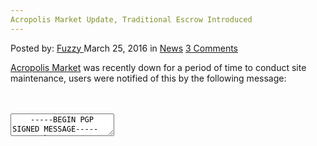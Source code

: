 ```yaml
---
Acropolis Market Update, Traditional Escrow Introduced
---
```

<article class="post-listing post-13570 post type-post status-publish format-standard hentry category-news tag-acropolis tag-escrow tag-introduced tag-market tag-traditional tag-update">
    <div class="post-inner">
    <p class="post-meta">
    <span>Posted by: <a href="https://www.deepdotweb.com/author/fuzzy/" title="">Fuzzy </a></span>
    <span>March 25, 2016</span>
    <span>in <a href="https://www.deepdotweb.com/category/news/" rel="category tag">News</a></span>
    <span><a href="https://www.deepdotweb.com/2016/03/25/acropolis-market-update-traditional-escrow-introduced/#comments">3 Comments</a></span>
    </p>
    <div class="clear"></div>
    <div class="entry">
    <p><a href="https://www.deepdotweb.com/marketplace-directory/listing/acropolis-market/">Acropolis Market</a> was recently down for a period of time to conduct site maintenance, users were notified of this by the following message:</p>
    <div id="crayon-584285bdd275f467053575" class="crayon-syntax crayon-theme-classic crayon-font-monaco crayon-os-pc print-yes notranslate" data-settings=" minimize scroll-mouseover" style=" margin-top: 12px; margin-bottom: 12px; font-size: 12px !important; line-height: 15px !important;">
    <div class="crayon-toolbar" data-settings=" mouseover overlay hide delay" style="font-size: 12px !important;height: 18px !important; line-height: 18px !important;"><span class="crayon-title"></span>
    <div class="crayon-tools" style="font-size: 12px !important;height: 18px !important; line-height: 18px !important;"><div class="crayon-button crayon-nums-button" title="Toggle Line Numbers"><div class="crayon-button-icon"></div></div><div class="crayon-button crayon-plain-button" title="Toggle Plain Code"><div class="crayon-button-icon"></div></div><div class="crayon-button crayon-wrap-button" title="Toggle Line Wrap"><div class="crayon-button-icon"></div></div><div class="crayon-button crayon-expand-button" title="Expand Code"><div class="crayon-button-icon"></div></div><div class="crayon-button crayon-copy-button" title="Copy"><div class="crayon-button-icon"></div></div><div class="crayon-button crayon-popup-button" title="Open Code In New Window"><div class="crayon-button-icon"></div></div></div></div>
    <div class="crayon-info" style="min-height: 16.8px !important; line-height: 16.8px !important;"></div>
    <div class="crayon-plain-wrap"><textarea wrap="soft" class="crayon-plain print-no" data-settings="dblclick" readonly style="-moz-tab-size:4; -o-tab-size:4; -webkit-tab-size:4; tab-size:4; font-size: 12px !important; line-height: 15px !important;">
    -----BEGIN PGP SIGNED MESSAGE-----
    Hash: SHA512
    
    Acropolis Market staff wish to announce that scheduled down time to conduct site maintenance and upgrading is imminent .
    One of the more important inclusions that you will notice upon our return will be the introduction of a traditional escrow system.
    Approved vendors will  have to ability to fe.
    I am currently compiling a list of approved vendors, if you are a vendor with 20+ feedback and you would like to offer fe please message market Administration with your application for their consideration.
    We have an automated vacation notification system for vendors who do not log in for 48 hours or longer.
    All support messages and inner site communications will now have enforced encryption to further protect our users data.
    These are among many of the new features that we will be including in our upgrade.
    I will be available to answer any questions you may have about these features or any other that you have queries about.
    
    Thank You
    Acropolis market Admin.
    
    -----BEGIN PGP SIGNATURE-----
    
    iQIcBAEBCgAGBQJW8I6+AAoJEJpZUkeXRmCCydsP+gKXsyZUyt2ZY34TMD7iluRG
    qQSDxgODJR4giFNrmZybrHEdl2uMIFvaOO9WuPwAaBPRewDFOn0jHEANkyjeWoSg
    wltwOuVqeEvHJvPdDcopckytn1EUOhYzvW4b68R4RSVvfxC0sbGj66g2r6k+SrbJ
    dlYZDZf25iEQKAJcjc6QiXaegN6e7CtwW2aPG0ER7tIYHQLyhoUhcoQfVGHvn7iJ
    hPuLXDUihynEjoYDMcsPJHaV3lneJQ054ewXpnXLF+CLvyFT6R3osScjICa3v6yO
    a9OwFT+uly/Y0tLjBPfPh2D0kF6C9DK/LFQHkHmELKgH/DRFr9LmCb8AO6b9smaI
    /pmqxF8Nz9jPVoRcf5tIIslOaZa4yVY3JJpHE9P4z+xZwW4jpyHZ58m1U8BV0P6L
    0CiNqPoxmcPfVZKAIDqUDB5OqCDdXB1KazOjdkEWTrTbXXFf96jqhsIq5F9CSeU9
    RClSe4Ai4Ue+wobqe5MyEEFW41a+4GtbTbEHLb8AXv+VX58/UGCR63VCYkc9wvyS
    DQe7jQfBmNK8RxR+OZWc9TapbkR2zqHOu8R/dQK/phpprFCWQJroeEmb1CL+SsvT
    1eRNXh/DrXf3/4tw6MHCe5rBjSGEuQarRaGSADXmPGLQlTgs3SWPSRWdeJCSw2P4
    PI0jvDbg6GzeCZw+EiqD
    =3eSI
    -----END PGP SIGNATURE-----</textarea></div>
    <div class="crayon-main" style="">
    <table class="crayon-table">
    <tr class="crayon-row">
    <td class="crayon-nums " data-settings="show">
    <div class="crayon-nums-content" style="font-size: 12px !important; line-height: 15px !important;"><div class="crayon-num" data-line="crayon-584285bdd275f467053575-1">1</div><div class="crayon-num crayon-striped-num" data-line="crayon-584285bdd275f467053575-2">2</div><div class="crayon-num" data-line="crayon-584285bdd275f467053575-3">3</div><div class="crayon-num crayon-striped-num" data-line="crayon-584285bdd275f467053575-4">4</div><div class="crayon-num" data-line="crayon-584285bdd275f467053575-5">5</div><div class="crayon-num crayon-striped-num" data-line="crayon-584285bdd275f467053575-6">6</div><div class="crayon-num" data-line="crayon-584285bdd275f467053575-7">7</div><div class="crayon-num crayon-striped-num" data-line="crayon-584285bdd275f467053575-8">8</div><div class="crayon-num" data-line="crayon-584285bdd275f467053575-9">9</div><div class="crayon-num crayon-striped-num" data-line="crayon-584285bdd275f467053575-10">10</div><div class="crayon-num" data-line="crayon-584285bdd275f467053575-11">11</div><div class="crayon-num crayon-striped-num" data-line="crayon-584285bdd275f467053575-12">12</div><div class="crayon-num" data-line="crayon-584285bdd275f467053575-13">13</div><div class="crayon-num crayon-striped-num" data-line="crayon-584285bdd275f467053575-14">14</div><div class="crayon-num" data-line="crayon-584285bdd275f467053575-15">15</div><div class="crayon-num crayon-striped-num" data-line="crayon-584285bdd275f467053575-16">16</div><div class="crayon-num" data-line="crayon-584285bdd275f467053575-17">17</div><div class="crayon-num crayon-striped-num" data-line="crayon-584285bdd275f467053575-18">18</div><div class="crayon-num" data-line="crayon-584285bdd275f467053575-19">19</div><div class="crayon-num crayon-striped-num" data-line="crayon-584285bdd275f467053575-20">20</div><div class="crayon-num" data-line="crayon-584285bdd275f467053575-21">21</div><div class="crayon-num crayon-striped-num" data-line="crayon-584285bdd275f467053575-22">22</div><div class="crayon-num" data-line="crayon-584285bdd275f467053575-23">23</div><div class="crayon-num crayon-striped-num" data-line="crayon-584285bdd275f467053575-24">24</div><div class="crayon-num" data-line="crayon-584285bdd275f467053575-25">25</div><div class="crayon-num crayon-striped-num" data-line="crayon-584285bdd275f467053575-26">26</div><div class="crayon-num" data-line="crayon-584285bdd275f467053575-27">27</div><div class="crayon-num crayon-striped-num" data-line="crayon-584285bdd275f467053575-28">28</div><div class="crayon-num" data-line="crayon-584285bdd275f467053575-29">29</div><div class="crayon-num crayon-striped-num" data-line="crayon-584285bdd275f467053575-30">30</div><div class="crayon-num" data-line="crayon-584285bdd275f467053575-31">31</div></div>
    </td>
    <td class="crayon-code"><div class="crayon-pre" style="font-size: 12px !important; line-height: 15px !important; -moz-tab-size:4; -o-tab-size:4; -webkit-tab-size:4; tab-size:4;"><div class="crayon-line" id="crayon-584285bdd275f467053575-1"><span class="crayon-o">--</span><span class="crayon-o">--</span><span class="crayon-o">-</span><span class="crayon-e">BEGIN </span><span class="crayon-e">PGP </span><span class="crayon-t">SIGNED</span><span class="crayon-h"> </span><span class="crayon-v">MESSAGE</span><span class="crayon-o">--</span><span class="crayon-o">--</span><span class="crayon-o">-</span></div><div class="crayon-line crayon-striped-line" id="crayon-584285bdd275f467053575-2"><span class="crayon-v">Hash</span><span class="crayon-o">:</span><span class="crayon-h"> </span><span class="crayon-e">SHA512</span></div><div class="crayon-line" id="crayon-584285bdd275f467053575-3">&nbsp;</div><div class="crayon-line crayon-striped-line" id="crayon-584285bdd275f467053575-4"><span class="crayon-e">Acropolis </span><span class="crayon-e">Market </span><span class="crayon-e">staff </span><span class="crayon-e">wish </span><span class="crayon-st">to</span><span class="crayon-h"> </span><span class="crayon-e">announce </span><span class="crayon-e">that </span><span class="crayon-e">scheduled </span><span class="crayon-e">down </span><span class="crayon-e">time </span><span class="crayon-st">to</span><span class="crayon-h"> </span><span class="crayon-e">conduct </span><span class="crayon-e">site </span><span class="crayon-e">maintenance </span><span class="crayon-st">and</span><span class="crayon-h"> </span><span class="crayon-e">upgrading </span><span class="crayon-st">is</span><span class="crayon-h"> </span><span class="crayon-i">imminent</span><span class="crayon-h"> </span><span class="crayon-sy">.</span></div><div class="crayon-line" id="crayon-584285bdd275f467053575-5"><span class="crayon-e">One </span><span class="crayon-e">of </span><span class="crayon-e">the </span><span class="crayon-e">more </span><span class="crayon-e">important </span><span class="crayon-e">inclusions </span><span class="crayon-e">that </span><span class="crayon-e">you </span><span class="crayon-e">will </span><span class="crayon-e">notice </span><span class="crayon-e">upon </span><span class="crayon-e">our </span><span class="crayon-st">return</span><span class="crayon-h"> </span><span class="crayon-e">will </span><span class="crayon-e">be </span><span class="crayon-e">the </span><span class="crayon-e">introduction </span><span class="crayon-i">of</span><span class="crayon-h"> </span><span class="crayon-i">a</span><span class="crayon-h"> </span><span class="crayon-e">traditional </span><span class="crayon-e">escrow </span><span class="crayon-v">system</span><span class="crayon-sy">.</span></div><div class="crayon-line crayon-striped-line" id="crayon-584285bdd275f467053575-6"><span class="crayon-e">Approved </span><span class="crayon-e">vendors </span><span class="crayon-e">will&nbsp;&nbsp;</span><span class="crayon-e">have </span><span class="crayon-st">to</span><span class="crayon-h"> </span><span class="crayon-e">ability </span><span class="crayon-st">to</span><span class="crayon-h"> </span><span class="crayon-v">fe</span><span class="crayon-sy">.</span></div><div class="crayon-line" id="crayon-584285bdd275f467053575-7"><span class="crayon-i">I</span><span class="crayon-h"> </span><span class="crayon-e">am </span><span class="crayon-e">currently </span><span class="crayon-i">compiling</span><span class="crayon-h"> </span><span class="crayon-i">a</span><span class="crayon-h"> </span><span class="crayon-e">list </span><span class="crayon-e">of </span><span class="crayon-e">approved </span><span class="crayon-v">vendors</span><span class="crayon-sy">,</span><span class="crayon-h"> </span><span class="crayon-st">if</span><span class="crayon-h"> </span><span class="crayon-e">you </span><span class="crayon-i">are</span><span class="crayon-h"> </span><span class="crayon-i">a</span><span class="crayon-h"> </span><span class="crayon-e">vendor </span><span class="crayon-i">with</span><span class="crayon-h"> </span><span class="crayon-cn">20</span><span class="crayon-o">+</span><span class="crayon-h"> </span><span class="crayon-e">feedback </span><span class="crayon-st">and</span><span class="crayon-h"> </span><span class="crayon-e">you </span><span class="crayon-e">would </span><span class="crayon-e">like </span><span class="crayon-st">to</span><span class="crayon-h"> </span><span class="crayon-e">offer </span><span class="crayon-e">fe </span><span class="crayon-e">please </span><span class="crayon-e">message </span><span class="crayon-e">market </span><span class="crayon-e">Administration </span><span class="crayon-e">with </span><span class="crayon-e">your </span><span class="crayon-e">application </span><span class="crayon-st">for</span><span class="crayon-h"> </span><span class="crayon-e">their </span><span class="crayon-v">consideration</span><span class="crayon-sy">.</span></div><div class="crayon-line crayon-striped-line" id="crayon-584285bdd275f467053575-8"><span class="crayon-e">We </span><span class="crayon-e">have </span><span class="crayon-e">an </span><span class="crayon-e">automated </span><span class="crayon-e">vacation </span><span class="crayon-e">notification </span><span class="crayon-e">system </span><span class="crayon-st">for</span><span class="crayon-h"> </span><span class="crayon-e">vendors </span><span class="crayon-e">who </span><span class="crayon-st">do</span><span class="crayon-h"> </span><span class="crayon-st">not</span><span class="crayon-h"> </span><span class="crayon-e">log </span><span class="crayon-st">in</span><span class="crayon-h"> </span><span class="crayon-st">for</span><span class="crayon-h"> </span><span class="crayon-cn">48</span><span class="crayon-h"> </span><span class="crayon-e">hours </span><span class="crayon-st">or</span><span class="crayon-h"> </span><span class="crayon-v">longer</span><span class="crayon-sy">.</span></div><div class="crayon-line" id="crayon-584285bdd275f467053575-9"><span class="crayon-e">All </span><span class="crayon-e">support </span><span class="crayon-e">messages </span><span class="crayon-st">and</span><span class="crayon-h"> </span><span class="crayon-e">inner </span><span class="crayon-e">site </span><span class="crayon-e">communications </span><span class="crayon-e">will </span><span class="crayon-e">now </span><span class="crayon-e">have </span><span class="crayon-e">enforced </span><span class="crayon-e">encryption </span><span class="crayon-st">to</span><span class="crayon-h"> </span><span class="crayon-e">further </span><span class="crayon-e">protect </span><span class="crayon-e">our </span><span class="crayon-e">users </span><span class="crayon-v">data</span><span class="crayon-sy">.</span></div><div class="crayon-line crayon-striped-line" id="crayon-584285bdd275f467053575-10"><span class="crayon-e">These </span><span class="crayon-e">are </span><span class="crayon-e">among </span><span class="crayon-e">many </span><span class="crayon-e">of </span><span class="crayon-e">the </span><span class="crayon-r">new</span><span class="crayon-h"> </span><span class="crayon-e">features </span><span class="crayon-e">that </span><span class="crayon-e">we </span><span class="crayon-e">will </span><span class="crayon-e">be </span><span class="crayon-e">including </span><span class="crayon-st">in</span><span class="crayon-h"> </span><span class="crayon-e">our </span><span class="crayon-v">upgrade</span><span class="crayon-sy">.</span></div><div class="crayon-line" id="crayon-584285bdd275f467053575-11"><span class="crayon-i">I</span><span class="crayon-h"> </span><span class="crayon-e">will </span><span class="crayon-e">be </span><span class="crayon-e">available </span><span class="crayon-st">to</span><span class="crayon-h"> </span><span class="crayon-e">answer </span><span class="crayon-e">any </span><span class="crayon-e">questions </span><span class="crayon-e">you </span><span class="crayon-e">may </span><span class="crayon-e">have </span><span class="crayon-e">about </span><span class="crayon-e">these </span><span class="crayon-e">features </span><span class="crayon-st">or</span><span class="crayon-h"> </span><span class="crayon-e">any </span><span class="crayon-e">other </span><span class="crayon-e">that </span><span class="crayon-e">you </span><span class="crayon-e">have </span><span class="crayon-e">queries </span><span class="crayon-v">about</span><span class="crayon-sy">.</span></div><div class="crayon-line crayon-striped-line" id="crayon-584285bdd275f467053575-12">&nbsp;</div><div class="crayon-line" id="crayon-584285bdd275f467053575-13"><span class="crayon-e">Thank </span><span class="crayon-e">You</span></div><div class="crayon-line crayon-striped-line" id="crayon-584285bdd275f467053575-14"><span class="crayon-e">Acropolis </span><span class="crayon-e">market </span><span class="crayon-v">Admin</span><span class="crayon-sy">.</span></div><div class="crayon-line" id="crayon-584285bdd275f467053575-15">&nbsp;</div><div class="crayon-line crayon-striped-line" id="crayon-584285bdd275f467053575-16"><span class="crayon-o">--</span><span class="crayon-o">--</span><span class="crayon-o">-</span><span class="crayon-e">BEGIN </span><span class="crayon-e">PGP </span><span class="crayon-v">SIGNATURE</span><span class="crayon-o">--</span><span class="crayon-o">--</span><span class="crayon-o">-</span></div><div class="crayon-line" id="crayon-584285bdd275f467053575-17">&nbsp;</div><div class="crayon-line crayon-striped-line" id="crayon-584285bdd275f467053575-18"><span class="crayon-v">iQIcBAEBCgAGBQJW8I6</span><span class="crayon-o">+</span><span class="crayon-v">AAoJEJpZUkeXRmCCydsP</span><span class="crayon-o">+</span><span class="crayon-e">gKXsyZUyt2ZY34TMD7iluRG</span></div><div class="crayon-line" id="crayon-584285bdd275f467053575-19"><span class="crayon-e">qQSDxgODJR4giFNrmZybrHEdl2uMIFvaOO9WuPwAaBPRewDFOn0jHEANkyjeWoSg</span></div><div class="crayon-line crayon-striped-line" id="crayon-584285bdd275f467053575-20"><span class="crayon-v">wltwOuVqeEvHJvPdDcopckytn1EUOhYzvW4b68R4RSVvfxC0sbGj66g2r6k</span><span class="crayon-o">+</span><span class="crayon-e">SrbJ</span></div><div class="crayon-line" id="crayon-584285bdd275f467053575-21"><span class="crayon-e">dlYZDZf25iEQKAJcjc6QiXaegN6e7CtwW2aPG0ER7tIYHQLyhoUhcoQfVGHvn7iJ</span></div><div class="crayon-line crayon-striped-line" id="crayon-584285bdd275f467053575-22"><span class="crayon-v">hPuLXDUihynEjoYDMcsPJHaV3lneJQ054ewXpnXLF</span><span class="crayon-o">+</span><span class="crayon-e">CLvyFT6R3osScjICa3v6yO</span></div><div class="crayon-line" id="crayon-584285bdd275f467053575-23"><span class="crayon-v">a9OwFT</span><span class="crayon-o">+</span><span class="crayon-v">uly</span><span class="crayon-o">/</span><span class="crayon-v">Y0tLjBPfPh2D0kF6C9DK</span><span class="crayon-o">/</span><span class="crayon-v">LFQHkHmELKgH</span><span class="crayon-o">/</span><span class="crayon-v">DRFr9LmCb8AO6b9smaI</span></div><div class="crayon-line crayon-striped-line" id="crayon-584285bdd275f467053575-24"><span class="crayon-o">/</span><span class="crayon-v">pmqxF8Nz9jPVoRcf5tIIslOaZa4yVY3JJpHE9P4z</span><span class="crayon-o">+</span><span class="crayon-i">xZwW4jpyHZ58m1U8BV0P6L</span></div><div class="crayon-line" id="crayon-584285bdd275f467053575-25"><span class="crayon-cn">0CiNqPoxmcPfVZKAIDqUDB5OqCDdXB1KazOjdkEWTrTbXXFf96jqhsIq5F9CSeU9</span></div><div class="crayon-line crayon-striped-line" id="crayon-584285bdd275f467053575-26"><span class="crayon-v">RClSe4Ai4Ue</span><span class="crayon-o">+</span><span class="crayon-v">wobqe5MyEEFW41a</span><span class="crayon-o">+</span><span class="crayon-cn">4GtbTbEHLb8AXv</span><span class="crayon-o">+</span><span class="crayon-v">VX58</span><span class="crayon-o">/</span><span class="crayon-e">UGCR63VCYkc9wvyS</span></div><div class="crayon-line" id="crayon-584285bdd275f467053575-27"><span class="crayon-v">DQe7jQfBmNK8RxR</span><span class="crayon-o">+</span><span class="crayon-v">OZWc9TapbkR2zqHOu8R</span><span class="crayon-o">/</span><span class="crayon-v">dQK</span><span class="crayon-o">/</span><span class="crayon-v">phpprFCWQJroeEmb1CL</span><span class="crayon-o">+</span><span class="crayon-i">SsvT</span></div><div class="crayon-line crayon-striped-line" id="crayon-584285bdd275f467053575-28"><span class="crayon-cn">1eRNXh</span><span class="crayon-o">/</span><span class="crayon-v">DrXf3</span><span class="crayon-o">/</span><span class="crayon-cn">4tw6MHCe5rBjSGEuQarRaGSADXmPGLQlTgs3SWPSRWdeJCSw2P4</span></div><div class="crayon-line" id="crayon-584285bdd275f467053575-29"><span class="crayon-v">PI0jvDbg6GzeCZw</span><span class="crayon-o">+</span><span class="crayon-v">EiqD</span></div><div class="crayon-line crayon-striped-line" id="crayon-584285bdd275f467053575-30"><span class="crayon-o">=</span><span class="crayon-cn">3eSI</span></div><div class="crayon-line" id="crayon-584285bdd275f467053575-31"><span class="crayon-o">--</span><span class="crayon-o">--</span><span class="crayon-o">-</span><span class="crayon-st">END</span><span class="crayon-h"> </span><span class="crayon-e">PGP </span><span class="crayon-v">SIGNATURE</span><span class="crayon-o">--</span><span class="crayon-o">--</span><span class="crayon-o">-</span></div></div></td>
    </tr>
    </table>
    </div>
    </div>
    
    <p>
    It soon came back up and the Acropolis Market administration left users a message notifying them of the changes made.</p>
    <div id="crayon-584285bdd2776573083702" class="crayon-syntax crayon-theme-classic crayon-font-monaco crayon-os-pc print-yes notranslate" data-settings=" minimize scroll-mouseover" style=" margin-top: 12px; margin-bottom: 12px; font-size: 12px !important; line-height: 15px !important;">
    <div class="crayon-toolbar" data-settings=" mouseover overlay hide delay" style="font-size: 12px !important;height: 18px !important; line-height: 18px !important;"><span class="crayon-title"></span>
    <div class="crayon-tools" style="font-size: 12px !important;height: 18px !important; line-height: 18px !important;"><div class="crayon-button crayon-nums-button" title="Toggle Line Numbers"><div class="crayon-button-icon"></div></div><div class="crayon-button crayon-plain-button" title="Toggle Plain Code"><div class="crayon-button-icon"></div></div><div class="crayon-button crayon-wrap-button" title="Toggle Line Wrap"><div class="crayon-button-icon"></div></div><div class="crayon-button crayon-expand-button" title="Expand Code"><div class="crayon-button-icon"></div></div><div class="crayon-button crayon-copy-button" title="Copy"><div class="crayon-button-icon"></div></div><div class="crayon-button crayon-popup-button" title="Open Code In New Window"><div class="crayon-button-icon"></div></div></div></div>
    <div class="crayon-info" style="min-height: 16.8px !important; line-height: 16.8px !important;"></div>
    <div class="crayon-plain-wrap"><textarea wrap="soft" class="crayon-plain print-no" data-settings="dblclick" readonly style="-moz-tab-size:4; -o-tab-size:4; -webkit-tab-size:4; tab-size:4; font-size: 12px !important; line-height: 15px !important;">
    -----BEGIN PGP SIGNED MESSAGE-----
    Hash: SHA512
    
    Greetings Everyone!
    
    Acropolis Market has just been updated and has introduced a traditional escrow system. The site has had a tune up and is now more streamline than previous. The escrow system was built for the convenience of our users. however we would like to emphasize that we support the multi-sig escrow over traditional escrow and for this reason we will be charging a premium fee for it's use, currently set @ 2% higher than multi-sig.
    Vendors!
    We have implemented vacation mode for vendors who are inactive for 48 hours or longer.
    You must manually disable this from your profile if you have been away for more than 48 hours. As well as manually enable it when the need arises.
    Please apply to administration for authority to ask for Fe which may be available to all listings. Unauthorized Fe's will not be tolerated.
    -----BEGIN PGP SIGNATURE-----
    
    iQIcBAEBCgAGBQJW8dbQAAoJEJpZUkeXRmCCdaAP/0cOQ1ws+suIU7OurRKSvEwi
    uD2vvjytQcD57sWQG+BRrzDHwepbIUVS4LYpZbeDlYPGRTJJJvlV2QUxUb4du4IN
    nxayaZDm/6SqfeeWOYqqkXG2IgJ5fJWf128HrtLkZiL9tlmuNcRFl3BPTuiR6zvG
    RK3sr7CtCEUrTIsW8O1fj8BF0JAhE8GxN4Aa6PTCOJQqArxCEpI4W0n+/JfjdM9b
    NgT1ZgAj3YrE3N2vc8hwIyEwFO1/+SrELKISg2VhjUeUybJBNqIVBg4GwsA1FhAW
    QfN7QtIXI9oRuPRJkoczVnG33IRv+ulUzSta8SmpH3kyayfMXw07QnGWIJu9nLts
    EihvakBHTt4sTWlSdiic6NMmUjjbbXxn1j5Saw11YcwvTd9/OleflP5fkJj/74aH
    VOK/JE99hRc/LKuT8EMNLILCM/2J/ftBgOa5xAToQpkTu28M/HqtPUXvS3ng6oaq
    XgBD2o85hiKt3trIGgr3tuOCiRKByUx66wz1l9djvsKRT4PV3XTJWDO9pyMLQXJ3
    /AIbkirJyWUzDd/JBfKsp7PJLty0YWRH9lWKsLXl/7ZzYG39MtzjlVP4cVtKK4Vq
    l2dMCypJSWHDg0UfFaHoBTqfQkdAr1qG2lQDCzwV5VDdxwloMAwgpYgRfxfSUY32
    RNdiqO3fUzOmZRHpVoTe
    =ES+3
    -----END PGP SIGNATURE-----</textarea></div>
    <div class="crayon-main" style="">
    <table class="crayon-table">
    <tr class="crayon-row">
    <td class="crayon-nums " data-settings="show">
    <div class="crayon-nums-content" style="font-size: 12px !important; line-height: 15px !important;"><div class="crayon-num" data-line="crayon-584285bdd2776573083702-1">1</div><div class="crayon-num crayon-striped-num" data-line="crayon-584285bdd2776573083702-2">2</div><div class="crayon-num" data-line="crayon-584285bdd2776573083702-3">3</div><div class="crayon-num crayon-striped-num" data-line="crayon-584285bdd2776573083702-4">4</div><div class="crayon-num" data-line="crayon-584285bdd2776573083702-5">5</div><div class="crayon-num crayon-striped-num" data-line="crayon-584285bdd2776573083702-6">6</div><div class="crayon-num" data-line="crayon-584285bdd2776573083702-7">7</div><div class="crayon-num crayon-striped-num" data-line="crayon-584285bdd2776573083702-8">8</div><div class="crayon-num" data-line="crayon-584285bdd2776573083702-9">9</div><div class="crayon-num crayon-striped-num" data-line="crayon-584285bdd2776573083702-10">10</div><div class="crayon-num" data-line="crayon-584285bdd2776573083702-11">11</div><div class="crayon-num crayon-striped-num" data-line="crayon-584285bdd2776573083702-12">12</div><div class="crayon-num" data-line="crayon-584285bdd2776573083702-13">13</div><div class="crayon-num crayon-striped-num" data-line="crayon-584285bdd2776573083702-14">14</div><div class="crayon-num" data-line="crayon-584285bdd2776573083702-15">15</div><div class="crayon-num crayon-striped-num" data-line="crayon-584285bdd2776573083702-16">16</div><div class="crayon-num" data-line="crayon-584285bdd2776573083702-17">17</div><div class="crayon-num crayon-striped-num" data-line="crayon-584285bdd2776573083702-18">18</div><div class="crayon-num" data-line="crayon-584285bdd2776573083702-19">19</div><div class="crayon-num crayon-striped-num" data-line="crayon-584285bdd2776573083702-20">20</div><div class="crayon-num" data-line="crayon-584285bdd2776573083702-21">21</div><div class="crayon-num crayon-striped-num" data-line="crayon-584285bdd2776573083702-22">22</div><div class="crayon-num" data-line="crayon-584285bdd2776573083702-23">23</div><div class="crayon-num crayon-striped-num" data-line="crayon-584285bdd2776573083702-24">24</div><div class="crayon-num" data-line="crayon-584285bdd2776573083702-25">25</div><div class="crayon-num crayon-striped-num" data-line="crayon-584285bdd2776573083702-26">26</div></div>
    </td>
    <td class="crayon-code"><div class="crayon-pre" style="font-size: 12px !important; line-height: 15px !important; -moz-tab-size:4; -o-tab-size:4; -webkit-tab-size:4; tab-size:4;"><div class="crayon-line" id="crayon-584285bdd2776573083702-1"><span class="crayon-o">--</span><span class="crayon-o">--</span><span class="crayon-o">-</span><span class="crayon-e">BEGIN </span><span class="crayon-e">PGP </span><span class="crayon-t">SIGNED</span><span class="crayon-h"> </span><span class="crayon-v">MESSAGE</span><span class="crayon-o">--</span><span class="crayon-o">--</span><span class="crayon-o">-</span></div><div class="crayon-line crayon-striped-line" id="crayon-584285bdd2776573083702-2"><span class="crayon-v">Hash</span><span class="crayon-o">:</span><span class="crayon-h"> </span><span class="crayon-e">SHA512</span></div><div class="crayon-line" id="crayon-584285bdd2776573083702-3">&nbsp;</div><div class="crayon-line crayon-striped-line" id="crayon-584285bdd2776573083702-4"><span class="crayon-e">Greetings </span><span class="crayon-v">Everyone</span><span class="crayon-o">!</span></div><div class="crayon-line" id="crayon-584285bdd2776573083702-5">&nbsp;</div><div class="crayon-line crayon-striped-line" id="crayon-584285bdd2776573083702-6"><span class="crayon-e">Acropolis </span><span class="crayon-e">Market </span><span class="crayon-e">has </span><span class="crayon-e">just </span><span class="crayon-e">been </span><span class="crayon-e">updated </span><span class="crayon-st">and</span><span class="crayon-h"> </span><span class="crayon-e">has </span><span class="crayon-i">introduced</span><span class="crayon-h"> </span><span class="crayon-i">a</span><span class="crayon-h"> </span><span class="crayon-e">traditional </span><span class="crayon-e">escrow </span><span class="crayon-v">system</span><span class="crayon-sy">.</span><span class="crayon-h"> </span><span class="crayon-e">The </span><span class="crayon-e">site </span><span class="crayon-e">has </span><span class="crayon-i">had</span><span class="crayon-h"> </span><span class="crayon-i">a</span><span class="crayon-h"> </span><span class="crayon-e">tune </span><span class="crayon-e">up </span><span class="crayon-st">and</span><span class="crayon-h"> </span><span class="crayon-st">is</span><span class="crayon-h"> </span><span class="crayon-e">now </span><span class="crayon-e">more </span><span class="crayon-e">streamline </span><span class="crayon-e">than </span><span class="crayon-v">previous</span><span class="crayon-sy">.</span><span class="crayon-h"> </span><span class="crayon-e">The </span><span class="crayon-e">escrow </span><span class="crayon-e">system </span><span class="crayon-e">was </span><span class="crayon-e">built </span><span class="crayon-st">for</span><span class="crayon-h"> </span><span class="crayon-e">the </span><span class="crayon-e">convenience </span><span class="crayon-e">of </span><span class="crayon-e">our </span><span class="crayon-v">users</span><span class="crayon-sy">.</span><span class="crayon-h"> </span><span class="crayon-e">however </span><span class="crayon-e">we </span><span class="crayon-e">would </span><span class="crayon-e">like </span><span class="crayon-st">to</span><span class="crayon-h"> </span><span class="crayon-e">emphasize </span><span class="crayon-e">that </span><span class="crayon-e">we </span><span class="crayon-e">support </span><span class="crayon-e">the </span><span class="crayon-v">multi</span><span class="crayon-o">-</span><span class="crayon-e">sig </span><span class="crayon-e">escrow </span><span class="crayon-e">over </span><span class="crayon-e">traditional </span><span class="crayon-e">escrow </span><span class="crayon-st">and</span><span class="crayon-h"> </span><span class="crayon-st">for</span><span class="crayon-h"> </span><span class="crayon-r">this</span><span class="crayon-h"> </span><span class="crayon-e">reason </span><span class="crayon-e">we </span><span class="crayon-e">will </span><span class="crayon-e">be </span><span class="crayon-i">charging</span><span class="crayon-h"> </span><span class="crayon-i">a</span><span class="crayon-h"> </span><span class="crayon-e">premium </span><span class="crayon-e">fee </span><span class="crayon-st">for</span><span class="crayon-h"> </span><span class="crayon-i">it</span><span class="crayon-s">'s use, currently set @ 2% higher than multi-sig.</span></div><div class="crayon-line" id="crayon-584285bdd2776573083702-7"><span class="crayon-s">Vendors!</span></div><div class="crayon-line crayon-striped-line" id="crayon-584285bdd2776573083702-8"><span class="crayon-s">We have implemented vacation mode for vendors who are inactive for 48 hours or longer.</span></div><div class="crayon-line" id="crayon-584285bdd2776573083702-9"><span class="crayon-s">You must manually disable this from your profile if you have been away for more than 48 hours. As well as manually enable it when the need arises.</span></div><div class="crayon-line crayon-striped-line" id="crayon-584285bdd2776573083702-10"><span class="crayon-s">Please apply to administration for authority to ask for Fe which may be available to all listings. Unauthorized Fe'</span><span class="crayon-i">s</span><span class="crayon-h"> </span><span class="crayon-e">will </span><span class="crayon-st">not</span><span class="crayon-h"> </span><span class="crayon-e">be </span><span class="crayon-v">tolerated</span><span class="crayon-sy">.</span></div><div class="crayon-line" id="crayon-584285bdd2776573083702-11"><span class="crayon-o">--</span><span class="crayon-o">--</span><span class="crayon-o">-</span><span class="crayon-e">BEGIN </span><span class="crayon-e">PGP </span><span class="crayon-v">SIGNATURE</span><span class="crayon-o">--</span><span class="crayon-o">--</span><span class="crayon-o">-</span></div><div class="crayon-line crayon-striped-line" id="crayon-584285bdd2776573083702-12">&nbsp;</div><div class="crayon-line" id="crayon-584285bdd2776573083702-13"><span class="crayon-v">iQIcBAEBCgAGBQJW8dbQAAoJEJpZUkeXRmCCdaAP</span><span class="crayon-o">/</span><span class="crayon-cn">0cOQ1ws</span><span class="crayon-o">+</span><span class="crayon-e">suIU7OurRKSvEwi</span></div><div class="crayon-line crayon-striped-line" id="crayon-584285bdd2776573083702-14"><span class="crayon-v">uD2vvjytQcD57sWQG</span><span class="crayon-o">+</span><span class="crayon-e">BRrzDHwepbIUVS4LYpZbeDlYPGRTJJJvlV2QUxUb4du4IN</span></div><div class="crayon-line" id="crayon-584285bdd2776573083702-15"><span class="crayon-v">nxayaZDm</span><span class="crayon-o">/</span><span class="crayon-cn">6SqfeeWOYqqkXG2IgJ5fJWf128HrtLkZiL9tlmuNcRFl3BPTuiR6zvG</span></div><div class="crayon-line crayon-striped-line" id="crayon-584285bdd2776573083702-16"><span class="crayon-v">RK3sr7CtCEUrTIsW8O1fj8BF0JAhE8GxN4Aa6PTCOJQqArxCEpI4W0n</span><span class="crayon-o">+</span><span class="crayon-o">/</span><span class="crayon-e">JfjdM9b</span></div><div class="crayon-line" id="crayon-584285bdd2776573083702-17"><span class="crayon-v">NgT1ZgAj3YrE3N2vc8hwIyEwFO1</span><span class="crayon-o">/</span><span class="crayon-o">+</span><span class="crayon-e">SrELKISg2VhjUeUybJBNqIVBg4GwsA1FhAW</span></div><div class="crayon-line crayon-striped-line" id="crayon-584285bdd2776573083702-18"><span class="crayon-v">QfN7QtIXI9oRuPRJkoczVnG33IRv</span><span class="crayon-o">+</span><span class="crayon-e">ulUzSta8SmpH3kyayfMXw07QnGWIJu9nLts</span></div><div class="crayon-line" id="crayon-584285bdd2776573083702-19"><span class="crayon-v">EihvakBHTt4sTWlSdiic6NMmUjjbbXxn1j5Saw11YcwvTd9</span><span class="crayon-o">/</span><span class="crayon-v">OleflP5fkJj</span><span class="crayon-o">/</span><span class="crayon-cn">74aH</span></div><div class="crayon-line crayon-striped-line" id="crayon-584285bdd2776573083702-20"><span class="crayon-v">VOK</span><span class="crayon-o">/</span><span class="crayon-v">JE99hRc</span><span class="crayon-o">/</span><span class="crayon-v">LKuT8EMNLILCM</span><span class="crayon-o">/</span><span class="crayon-cn">2J</span><span class="crayon-o">/</span><span class="crayon-v">ftBgOa5xAToQpkTu28M</span><span class="crayon-o">/</span><span class="crayon-e">HqtPUXvS3ng6oaq</span></div><div class="crayon-line" id="crayon-584285bdd2776573083702-21"><span class="crayon-v">XgBD2o85hiKt3trIGgr3tuOCiRKByUx66wz1l9djvsKRT4PV3XTJWDO9pyMLQXJ3</span></div><div class="crayon-line crayon-striped-line" id="crayon-584285bdd2776573083702-22"><span class="crayon-o">/</span><span class="crayon-v">AIbkirJyWUzDd</span><span class="crayon-o">/</span><span class="crayon-v">JBfKsp7PJLty0YWRH9lWKsLXl</span><span class="crayon-o">/</span><span class="crayon-cn">7ZzYG39MtzjlVP4cVtKK4Vq</span></div><div class="crayon-line" id="crayon-584285bdd2776573083702-23"><span class="crayon-e">l2dMCypJSWHDg0UfFaHoBTqfQkdAr1qG2lQDCzwV5VDdxwloMAwgpYgRfxfSUY32</span></div><div class="crayon-line crayon-striped-line" id="crayon-584285bdd2776573083702-24"><span class="crayon-v">RNdiqO3fUzOmZRHpVoTe</span></div><div class="crayon-line" id="crayon-584285bdd2776573083702-25"><span class="crayon-o">=</span><span class="crayon-v">ES</span><span class="crayon-o">+</span><span class="crayon-cn">3</span></div><div class="crayon-line crayon-striped-line" id="crayon-584285bdd2776573083702-26"><span class="crayon-o">--</span><span class="crayon-o">--</span><span class="crayon-o">-</span><span class="crayon-st">END</span><span class="crayon-h"> </span><span class="crayon-e">PGP </span><span class="crayon-v">SIGNATURE</span><span class="crayon-o">--</span><span class="crayon-o">--</span><span class="crayon-o">-</span></div></div></td>
    </tr>
    </table>
    </div>
    </div>
    
    <p>
    The approved vendors list that the Acropolis Market administration references can be found below:</p>
    <div id="crayon-584285bdd277f906248391" class="crayon-syntax crayon-theme-classic crayon-font-monaco crayon-os-pc print-yes notranslate" data-settings=" minimize scroll-mouseover" style=" margin-top: 12px; margin-bottom: 12px; font-size: 12px !important; line-height: 15px !important;">
    <div class="crayon-toolbar" data-settings=" mouseover overlay hide delay" style="font-size: 12px !important;height: 18px !important; line-height: 18px !important;"><span class="crayon-title"></span>
    <div class="crayon-tools" style="font-size: 12px !important;height: 18px !important; line-height: 18px !important;"><div class="crayon-button crayon-nums-button" title="Toggle Line Numbers"><div class="crayon-button-icon"></div></div><div class="crayon-button crayon-plain-button" title="Toggle Plain Code"><div class="crayon-button-icon"></div></div><div class="crayon-button crayon-wrap-button" title="Toggle Line Wrap"><div class="crayon-button-icon"></div></div><div class="crayon-button crayon-expand-button" title="Expand Code"><div class="crayon-button-icon"></div></div><div class="crayon-button crayon-copy-button" title="Copy"><div class="crayon-button-icon"></div></div><div class="crayon-button crayon-popup-button" title="Open Code In New Window"><div class="crayon-button-icon"></div></div></div></div>
    <div class="crayon-info" style="min-height: 16.8px !important; line-height: 16.8px !important;"></div>
    <div class="crayon-plain-wrap"><textarea wrap="soft" class="crayon-plain print-no" data-settings="dblclick" readonly style="-moz-tab-size:4; -o-tab-size:4; -webkit-tab-size:4; tab-size:4; font-size: 12px !important; line-height: 15px !important;">
    -----BEGIN PGP SIGNED MESSAGE-----
    Hash: SHA512
    
    Vendors included on this list have the markets approval to ask for Fe. If you are on this list but FE approval function has not yet been activated please contact site administration.
    There are many vendors not included on this list, the main reason for this is no grams profile. If you are not on this list but believe that you should be able to offer Fe, please message site administration.
    
    
    TheSalton
    CannaMeds
    youngfamily
    XTC-Love
    whiteyford
    Venom/Venom_Drugs
    UKNextDay
    ThreeKings
    TheVault
    theanchor
    sky88
    sildenafil
    Shroomson
    shonajaan
    shades_on
    SeedofChaos
    safelygraze
    sacdirtycrew
    purpled
    ProveNW
    ProfessorDark
    Port-Royal
    OxyMonster
    OnePiece
    Omnix
    Noumena
    mydeals
    MrMaserati
    mrholland
    MonkeyMeds
    subs4days
    MissMolly
    mikehamer
    MexxymanME
    Meatball
    Matron
    magic-garden
    love2xlr8
    LandedGypsie
    Lasantamuerte
    l33ter
    KwalityGear
    Korova
    klosterbier
    Kingscan
    jetsetlife
    Houba
    HighQuality
    hcb965
    HappyEyes
    HangAbout
    GrandMasterFlux
    GoPills
    goombashop
    GoingPostal
    GiantGrill
    GermanOpioids
    George-Bush
    FliP
    emeraldgemini
    ElHerbolario
    EastCoastHippie
    DutchDeal
    DrugsFromGermany
    DrPlatypus
    DrBlackHat
    doctorH
    dmvnationsupply
    Discover
    DeepMeds
    deconnect
    daydreamer808
    CONvenience
    color
    chroncentrates
    christiania
    chosek
    aeirla
    alisdrugstore
    AgentMia
    b6v7ee
    BANK
    BaronJOY
    chosek
    cerberus
    cashtrade
    -----BEGIN PGP SIGNATURE-----
    
    iQIcBAEBCgAGBQJW8djAAAoJEJpZUkeXRmCC61gP/1NWFLcV5Nk1pBvQalhIjBfO
    RT8DUiy0Y1YGUzGvx88Y8yn+4IYaIzn1KxyNUioN0W9F9nYFf4DglKmNlewlW8Uv
    YNm5XFx7wrEncUHScnF3X3+o/oownVkgut9HXiFxXxnam4bty2MHMD1yU/jCVtaU
    WtjqSc2tYcNQRO9i1sVhIiKgu5jV9XCQKz2zAUQKXQ3hqvkruq2TbQR0+KvXHWEL
    OaqrxXuK3AdWrUYje/s9uDUbLQ8hEvEQe1fc82aZrgWJjIOF4mLB5dabzTooZ4zw
    0xzZLLXgO1KslCjXRKUci4THj7ZU8DL5mcmypYA9m7gHo4uox1CDmSGRNbBz4lWI
    p1p33rjhg7Uf87P/7Ne6BjKRJs35Dy6LgnWK4SMhsCYNQj4yRSpiCEat9xjMHXwH
    VsmRCWjKMvWX6o83zYDoECwCnd9sa/7bPz917aDCfYzlF7hj5PmXvD+h0eIntK8a
    pCyAcwXfw68hT1tFIYIihRZk0Y073U3F9o2sb5LRqXmOxZF80eci1aD5yDvMqaSl
    arfETaDG+ku62Q1J12bLCQ+HgbjaH1RGW1X/MtkhWrLOlAp5gygVO+sozVCCrvp4
    rjta8ieqWN2v1Mhm0F+h1Q8JeeUCQNpgiXPuvAcAUWtlHfX5uq7QpVd1W6asda59
    21a9/IIMF0wr+9WDhDjp
    =IIeP
    -----END PGP SIGNATURE-----</textarea></div>
    <div class="crayon-main" style="">
    <table class="crayon-table">
    <tr class="crayon-row">
    <td class="crayon-nums " data-settings="show">
    <div class="crayon-nums-content" style="font-size: 12px !important; line-height: 15px !important;"><div class="crayon-num" data-line="crayon-584285bdd277f906248391-1">1</div><div class="crayon-num crayon-striped-num" data-line="crayon-584285bdd277f906248391-2">2</div><div class="crayon-num" data-line="crayon-584285bdd277f906248391-3">3</div><div class="crayon-num crayon-striped-num" data-line="crayon-584285bdd277f906248391-4">4</div><div class="crayon-num" data-line="crayon-584285bdd277f906248391-5">5</div><div class="crayon-num crayon-striped-num" data-line="crayon-584285bdd277f906248391-6">6</div><div class="crayon-num" data-line="crayon-584285bdd277f906248391-7">7</div><div class="crayon-num crayon-striped-num" data-line="crayon-584285bdd277f906248391-8">8</div><div class="crayon-num" data-line="crayon-584285bdd277f906248391-9">9</div><div class="crayon-num crayon-striped-num" data-line="crayon-584285bdd277f906248391-10">10</div><div class="crayon-num" data-line="crayon-584285bdd277f906248391-11">11</div><div class="crayon-num crayon-striped-num" data-line="crayon-584285bdd277f906248391-12">12</div><div class="crayon-num" data-line="crayon-584285bdd277f906248391-13">13</div><div class="crayon-num crayon-striped-num" data-line="crayon-584285bdd277f906248391-14">14</div><div class="crayon-num" data-line="crayon-584285bdd277f906248391-15">15</div><div class="crayon-num crayon-striped-num" data-line="crayon-584285bdd277f906248391-16">16</div><div class="crayon-num" data-line="crayon-584285bdd277f906248391-17">17</div><div class="crayon-num crayon-striped-num" data-line="crayon-584285bdd277f906248391-18">18</div><div class="crayon-num" data-line="crayon-584285bdd277f906248391-19">19</div><div class="crayon-num crayon-striped-num" data-line="crayon-584285bdd277f906248391-20">20</div><div class="crayon-num" data-line="crayon-584285bdd277f906248391-21">21</div><div class="crayon-num crayon-striped-num" data-line="crayon-584285bdd277f906248391-22">22</div><div class="crayon-num" data-line="crayon-584285bdd277f906248391-23">23</div><div class="crayon-num crayon-striped-num" data-line="crayon-584285bdd277f906248391-24">24</div><div class="crayon-num" data-line="crayon-584285bdd277f906248391-25">25</div><div class="crayon-num crayon-striped-num" data-line="crayon-584285bdd277f906248391-26">26</div><div class="crayon-num" data-line="crayon-584285bdd277f906248391-27">27</div><div class="crayon-num crayon-striped-num" data-line="crayon-584285bdd277f906248391-28">28</div><div class="crayon-num" data-line="crayon-584285bdd277f906248391-29">29</div><div class="crayon-num crayon-striped-num" data-line="crayon-584285bdd277f906248391-30">30</div><div class="crayon-num" data-line="crayon-584285bdd277f906248391-31">31</div><div class="crayon-num crayon-striped-num" data-line="crayon-584285bdd277f906248391-32">32</div><div class="crayon-num" data-line="crayon-584285bdd277f906248391-33">33</div><div class="crayon-num crayon-striped-num" data-line="crayon-584285bdd277f906248391-34">34</div><div class="crayon-num" data-line="crayon-584285bdd277f906248391-35">35</div><div class="crayon-num crayon-striped-num" data-line="crayon-584285bdd277f906248391-36">36</div><div class="crayon-num" data-line="crayon-584285bdd277f906248391-37">37</div><div class="crayon-num crayon-striped-num" data-line="crayon-584285bdd277f906248391-38">38</div><div class="crayon-num" data-line="crayon-584285bdd277f906248391-39">39</div><div class="crayon-num crayon-striped-num" data-line="crayon-584285bdd277f906248391-40">40</div><div class="crayon-num" data-line="crayon-584285bdd277f906248391-41">41</div><div class="crayon-num crayon-striped-num" data-line="crayon-584285bdd277f906248391-42">42</div><div class="crayon-num" data-line="crayon-584285bdd277f906248391-43">43</div><div class="crayon-num crayon-striped-num" data-line="crayon-584285bdd277f906248391-44">44</div><div class="crayon-num" data-line="crayon-584285bdd277f906248391-45">45</div><div class="crayon-num crayon-striped-num" data-line="crayon-584285bdd277f906248391-46">46</div><div class="crayon-num" data-line="crayon-584285bdd277f906248391-47">47</div><div class="crayon-num crayon-striped-num" data-line="crayon-584285bdd277f906248391-48">48</div><div class="crayon-num" data-line="crayon-584285bdd277f906248391-49">49</div><div class="crayon-num crayon-striped-num" data-line="crayon-584285bdd277f906248391-50">50</div><div class="crayon-num" data-line="crayon-584285bdd277f906248391-51">51</div><div class="crayon-num crayon-striped-num" data-line="crayon-584285bdd277f906248391-52">52</div><div class="crayon-num" data-line="crayon-584285bdd277f906248391-53">53</div><div class="crayon-num crayon-striped-num" data-line="crayon-584285bdd277f906248391-54">54</div><div class="crayon-num" data-line="crayon-584285bdd277f906248391-55">55</div><div class="crayon-num crayon-striped-num" data-line="crayon-584285bdd277f906248391-56">56</div><div class="crayon-num" data-line="crayon-584285bdd277f906248391-57">57</div><div class="crayon-num crayon-striped-num" data-line="crayon-584285bdd277f906248391-58">58</div><div class="crayon-num" data-line="crayon-584285bdd277f906248391-59">59</div><div class="crayon-num crayon-striped-num" data-line="crayon-584285bdd277f906248391-60">60</div><div class="crayon-num" data-line="crayon-584285bdd277f906248391-61">61</div><div class="crayon-num crayon-striped-num" data-line="crayon-584285bdd277f906248391-62">62</div><div class="crayon-num" data-line="crayon-584285bdd277f906248391-63">63</div><div class="crayon-num crayon-striped-num" data-line="crayon-584285bdd277f906248391-64">64</div><div class="crayon-num" data-line="crayon-584285bdd277f906248391-65">65</div><div class="crayon-num crayon-striped-num" data-line="crayon-584285bdd277f906248391-66">66</div><div class="crayon-num" data-line="crayon-584285bdd277f906248391-67">67</div><div class="crayon-num crayon-striped-num" data-line="crayon-584285bdd277f906248391-68">68</div><div class="crayon-num" data-line="crayon-584285bdd277f906248391-69">69</div><div class="crayon-num crayon-striped-num" data-line="crayon-584285bdd277f906248391-70">70</div><div class="crayon-num" data-line="crayon-584285bdd277f906248391-71">71</div><div class="crayon-num crayon-striped-num" data-line="crayon-584285bdd277f906248391-72">72</div><div class="crayon-num" data-line="crayon-584285bdd277f906248391-73">73</div><div class="crayon-num crayon-striped-num" data-line="crayon-584285bdd277f906248391-74">74</div><div class="crayon-num" data-line="crayon-584285bdd277f906248391-75">75</div><div class="crayon-num crayon-striped-num" data-line="crayon-584285bdd277f906248391-76">76</div><div class="crayon-num" data-line="crayon-584285bdd277f906248391-77">77</div><div class="crayon-num crayon-striped-num" data-line="crayon-584285bdd277f906248391-78">78</div><div class="crayon-num" data-line="crayon-584285bdd277f906248391-79">79</div><div class="crayon-num crayon-striped-num" data-line="crayon-584285bdd277f906248391-80">80</div><div class="crayon-num" data-line="crayon-584285bdd277f906248391-81">81</div><div class="crayon-num crayon-striped-num" data-line="crayon-584285bdd277f906248391-82">82</div><div class="crayon-num" data-line="crayon-584285bdd277f906248391-83">83</div><div class="crayon-num crayon-striped-num" data-line="crayon-584285bdd277f906248391-84">84</div><div class="crayon-num" data-line="crayon-584285bdd277f906248391-85">85</div><div class="crayon-num crayon-striped-num" data-line="crayon-584285bdd277f906248391-86">86</div><div class="crayon-num" data-line="crayon-584285bdd277f906248391-87">87</div><div class="crayon-num crayon-striped-num" data-line="crayon-584285bdd277f906248391-88">88</div><div class="crayon-num" data-line="crayon-584285bdd277f906248391-89">89</div><div class="crayon-num crayon-striped-num" data-line="crayon-584285bdd277f906248391-90">90</div><div class="crayon-num" data-line="crayon-584285bdd277f906248391-91">91</div><div class="crayon-num crayon-striped-num" data-line="crayon-584285bdd277f906248391-92">92</div><div class="crayon-num" data-line="crayon-584285bdd277f906248391-93">93</div><div class="crayon-num crayon-striped-num" data-line="crayon-584285bdd277f906248391-94">94</div><div class="crayon-num" data-line="crayon-584285bdd277f906248391-95">95</div><div class="crayon-num crayon-striped-num" data-line="crayon-584285bdd277f906248391-96">96</div><div class="crayon-num" data-line="crayon-584285bdd277f906248391-97">97</div><div class="crayon-num crayon-striped-num" data-line="crayon-584285bdd277f906248391-98">98</div><div class="crayon-num" data-line="crayon-584285bdd277f906248391-99">99</div><div class="crayon-num crayon-striped-num" data-line="crayon-584285bdd277f906248391-100">100</div><div class="crayon-num" data-line="crayon-584285bdd277f906248391-101">101</div><div class="crayon-num crayon-striped-num" data-line="crayon-584285bdd277f906248391-102">102</div><div class="crayon-num" data-line="crayon-584285bdd277f906248391-103">103</div><div class="crayon-num crayon-striped-num" data-line="crayon-584285bdd277f906248391-104">104</div><div class="crayon-num" data-line="crayon-584285bdd277f906248391-105">105</div><div class="crayon-num crayon-striped-num" data-line="crayon-584285bdd277f906248391-106">106</div><div class="crayon-num" data-line="crayon-584285bdd277f906248391-107">107</div><div class="crayon-num crayon-striped-num" data-line="crayon-584285bdd277f906248391-108">108</div><div class="crayon-num" data-line="crayon-584285bdd277f906248391-109">109</div></div>
    </td>
    <td class="crayon-code"><div class="crayon-pre" style="font-size: 12px !important; line-height: 15px !important; -moz-tab-size:4; -o-tab-size:4; -webkit-tab-size:4; tab-size:4;"><div class="crayon-line" id="crayon-584285bdd277f906248391-1"><span class="crayon-o">--</span><span class="crayon-o">--</span><span class="crayon-o">-</span><span class="crayon-e">BEGIN </span><span class="crayon-e">PGP </span><span class="crayon-t">SIGNED</span><span class="crayon-h"> </span><span class="crayon-v">MESSAGE</span><span class="crayon-o">--</span><span class="crayon-o">--</span><span class="crayon-o">-</span></div><div class="crayon-line crayon-striped-line" id="crayon-584285bdd277f906248391-2"><span class="crayon-v">Hash</span><span class="crayon-o">:</span><span class="crayon-h"> </span><span class="crayon-e">SHA512</span></div><div class="crayon-line" id="crayon-584285bdd277f906248391-3">&nbsp;</div><div class="crayon-line crayon-striped-line" id="crayon-584285bdd277f906248391-4"><span class="crayon-e">Vendors </span><span class="crayon-e">included </span><span class="crayon-e">on </span><span class="crayon-r">this</span><span class="crayon-h"> </span><span class="crayon-e">list </span><span class="crayon-e">have </span><span class="crayon-e">the </span><span class="crayon-e">markets </span><span class="crayon-e">approval </span><span class="crayon-st">to</span><span class="crayon-h"> </span><span class="crayon-e">ask </span><span class="crayon-st">for</span><span class="crayon-h"> </span><span class="crayon-v">Fe</span><span class="crayon-sy">.</span><span class="crayon-h"> </span><span class="crayon-st">If</span><span class="crayon-h"> </span><span class="crayon-e">you </span><span class="crayon-e">are </span><span class="crayon-e">on </span><span class="crayon-r">this</span><span class="crayon-h"> </span><span class="crayon-e">list </span><span class="crayon-e">but </span><span class="crayon-e">FE </span><span class="crayon-e">approval </span><span class="crayon-t">function</span><span class="crayon-h"> </span><span class="crayon-e">has </span><span class="crayon-st">not</span><span class="crayon-h"> </span><span class="crayon-e">yet </span><span class="crayon-e">been </span><span class="crayon-e">activated </span><span class="crayon-e">please </span><span class="crayon-e">contact </span><span class="crayon-e">site </span><span class="crayon-v">administration</span><span class="crayon-sy">.</span></div><div class="crayon-line" id="crayon-584285bdd277f906248391-5"><span class="crayon-e">There </span><span class="crayon-e">are </span><span class="crayon-e">many </span><span class="crayon-e">vendors </span><span class="crayon-st">not</span><span class="crayon-h"> </span><span class="crayon-e">included </span><span class="crayon-e">on </span><span class="crayon-r">this</span><span class="crayon-h"> </span><span class="crayon-v">list</span><span class="crayon-sy">,</span><span class="crayon-h"> </span><span class="crayon-e">the </span><span class="crayon-e">main </span><span class="crayon-e">reason </span><span class="crayon-st">for</span><span class="crayon-h"> </span><span class="crayon-r">this</span><span class="crayon-h"> </span><span class="crayon-st">is</span><span class="crayon-h"> </span><span class="crayon-e">no </span><span class="crayon-e">grams </span><span class="crayon-v">profile</span><span class="crayon-sy">.</span><span class="crayon-h"> </span><span class="crayon-st">If</span><span class="crayon-h"> </span><span class="crayon-e">you </span><span class="crayon-e">are </span><span class="crayon-st">not</span><span class="crayon-h"> </span><span class="crayon-e">on </span><span class="crayon-r">this</span><span class="crayon-h"> </span><span class="crayon-e">list </span><span class="crayon-e">but </span><span class="crayon-e">believe </span><span class="crayon-e">that </span><span class="crayon-e">you </span><span class="crayon-e">should </span><span class="crayon-e">be </span><span class="crayon-e">able </span><span class="crayon-st">to</span><span class="crayon-h"> </span><span class="crayon-e">offer </span><span class="crayon-v">Fe</span><span class="crayon-sy">,</span><span class="crayon-h"> </span><span class="crayon-e">please </span><span class="crayon-e">message </span><span class="crayon-e">site </span><span class="crayon-v">administration</span><span class="crayon-sy">.</span></div><div class="crayon-line crayon-striped-line" id="crayon-584285bdd277f906248391-6">&nbsp;</div><div class="crayon-line" id="crayon-584285bdd277f906248391-7">&nbsp;</div><div class="crayon-line crayon-striped-line" id="crayon-584285bdd277f906248391-8"><span class="crayon-e">TheSalton</span></div><div class="crayon-line" id="crayon-584285bdd277f906248391-9"><span class="crayon-e">CannaMeds</span></div><div class="crayon-line crayon-striped-line" id="crayon-584285bdd277f906248391-10"><span class="crayon-e">youngfamily</span></div><div class="crayon-line" id="crayon-584285bdd277f906248391-11"><span class="crayon-v">XTC</span><span class="crayon-o">-</span><span class="crayon-e">Love</span></div><div class="crayon-line crayon-striped-line" id="crayon-584285bdd277f906248391-12"><span class="crayon-e">whiteyford</span></div><div class="crayon-line" id="crayon-584285bdd277f906248391-13"><span class="crayon-v">Venom</span><span class="crayon-o">/</span><span class="crayon-e">Venom_Drugs</span></div><div class="crayon-line crayon-striped-line" id="crayon-584285bdd277f906248391-14"><span class="crayon-e">UKNextDay</span></div><div class="crayon-line" id="crayon-584285bdd277f906248391-15"><span class="crayon-e">ThreeKings</span></div><div class="crayon-line crayon-striped-line" id="crayon-584285bdd277f906248391-16"><span class="crayon-e">TheVault</span></div><div class="crayon-line" id="crayon-584285bdd277f906248391-17"><span class="crayon-e">theanchor</span></div><div class="crayon-line crayon-striped-line" id="crayon-584285bdd277f906248391-18"><span class="crayon-e">sky88</span></div><div class="crayon-line" id="crayon-584285bdd277f906248391-19"><span class="crayon-e">sildenafil</span></div><div class="crayon-line crayon-striped-line" id="crayon-584285bdd277f906248391-20"><span class="crayon-e">Shroomson</span></div><div class="crayon-line" id="crayon-584285bdd277f906248391-21"><span class="crayon-e">shonajaan</span></div><div class="crayon-line crayon-striped-line" id="crayon-584285bdd277f906248391-22"><span class="crayon-e">shades_on</span></div><div class="crayon-line" id="crayon-584285bdd277f906248391-23"><span class="crayon-e">SeedofChaos</span></div><div class="crayon-line crayon-striped-line" id="crayon-584285bdd277f906248391-24"><span class="crayon-e">safelygraze</span></div><div class="crayon-line" id="crayon-584285bdd277f906248391-25"><span class="crayon-e">sacdirtycrew</span></div><div class="crayon-line crayon-striped-line" id="crayon-584285bdd277f906248391-26"><span class="crayon-e">purpled</span></div><div class="crayon-line" id="crayon-584285bdd277f906248391-27"><span class="crayon-e">ProveNW</span></div><div class="crayon-line crayon-striped-line" id="crayon-584285bdd277f906248391-28"><span class="crayon-e">ProfessorDark</span></div><div class="crayon-line" id="crayon-584285bdd277f906248391-29"><span class="crayon-v">Port</span><span class="crayon-o">-</span><span class="crayon-e">Royal</span></div><div class="crayon-line crayon-striped-line" id="crayon-584285bdd277f906248391-30"><span class="crayon-e">OxyMonster</span></div><div class="crayon-line" id="crayon-584285bdd277f906248391-31"><span class="crayon-e">OnePiece</span></div><div class="crayon-line crayon-striped-line" id="crayon-584285bdd277f906248391-32"><span class="crayon-e">Omnix</span></div><div class="crayon-line" id="crayon-584285bdd277f906248391-33"><span class="crayon-e">Noumena</span></div><div class="crayon-line crayon-striped-line" id="crayon-584285bdd277f906248391-34"><span class="crayon-e">mydeals</span></div><div class="crayon-line" id="crayon-584285bdd277f906248391-35"><span class="crayon-e">MrMaserati</span></div><div class="crayon-line crayon-striped-line" id="crayon-584285bdd277f906248391-36"><span class="crayon-e">mrholland</span></div><div class="crayon-line" id="crayon-584285bdd277f906248391-37"><span class="crayon-e">MonkeyMeds</span></div><div class="crayon-line crayon-striped-line" id="crayon-584285bdd277f906248391-38"><span class="crayon-e">subs4days</span></div><div class="crayon-line" id="crayon-584285bdd277f906248391-39"><span class="crayon-e">MissMolly</span></div><div class="crayon-line crayon-striped-line" id="crayon-584285bdd277f906248391-40"><span class="crayon-e">mikehamer</span></div><div class="crayon-line" id="crayon-584285bdd277f906248391-41"><span class="crayon-e">MexxymanME</span></div><div class="crayon-line crayon-striped-line" id="crayon-584285bdd277f906248391-42"><span class="crayon-e">Meatball</span></div><div class="crayon-line" id="crayon-584285bdd277f906248391-43"><span class="crayon-e">Matron</span></div><div class="crayon-line crayon-striped-line" id="crayon-584285bdd277f906248391-44"><span class="crayon-v">magic</span><span class="crayon-o">-</span><span class="crayon-e">garden</span></div><div class="crayon-line" id="crayon-584285bdd277f906248391-45"><span class="crayon-e">love2xlr8</span></div><div class="crayon-line crayon-striped-line" id="crayon-584285bdd277f906248391-46"><span class="crayon-e">LandedGypsie</span></div><div class="crayon-line" id="crayon-584285bdd277f906248391-47"><span class="crayon-e">Lasantamuerte</span></div><div class="crayon-line crayon-striped-line" id="crayon-584285bdd277f906248391-48"><span class="crayon-e">l33ter</span></div><div class="crayon-line" id="crayon-584285bdd277f906248391-49"><span class="crayon-e">KwalityGear</span></div><div class="crayon-line crayon-striped-line" id="crayon-584285bdd277f906248391-50"><span class="crayon-e">Korova</span></div><div class="crayon-line" id="crayon-584285bdd277f906248391-51"><span class="crayon-e">klosterbier</span></div><div class="crayon-line crayon-striped-line" id="crayon-584285bdd277f906248391-52"><span class="crayon-e">Kingscan</span></div><div class="crayon-line" id="crayon-584285bdd277f906248391-53"><span class="crayon-e">jetsetlife</span></div><div class="crayon-line crayon-striped-line" id="crayon-584285bdd277f906248391-54"><span class="crayon-e">Houba</span></div><div class="crayon-line" id="crayon-584285bdd277f906248391-55"><span class="crayon-e">HighQuality</span></div><div class="crayon-line crayon-striped-line" id="crayon-584285bdd277f906248391-56"><span class="crayon-e">hcb965</span></div><div class="crayon-line" id="crayon-584285bdd277f906248391-57"><span class="crayon-e">HappyEyes</span></div><div class="crayon-line crayon-striped-line" id="crayon-584285bdd277f906248391-58"><span class="crayon-e">HangAbout</span></div><div class="crayon-line" id="crayon-584285bdd277f906248391-59"><span class="crayon-e">GrandMasterFlux</span></div><div class="crayon-line crayon-striped-line" id="crayon-584285bdd277f906248391-60"><span class="crayon-e">GoPills</span></div><div class="crayon-line" id="crayon-584285bdd277f906248391-61"><span class="crayon-e">goombashop</span></div><div class="crayon-line crayon-striped-line" id="crayon-584285bdd277f906248391-62"><span class="crayon-e">GoingPostal</span></div><div class="crayon-line" id="crayon-584285bdd277f906248391-63"><span class="crayon-e">GiantGrill</span></div><div class="crayon-line crayon-striped-line" id="crayon-584285bdd277f906248391-64"><span class="crayon-e">GermanOpioids</span></div><div class="crayon-line" id="crayon-584285bdd277f906248391-65"><span class="crayon-v">George</span><span class="crayon-o">-</span><span class="crayon-e">Bush</span></div><div class="crayon-line crayon-striped-line" id="crayon-584285bdd277f906248391-66"><span class="crayon-e">FliP</span></div><div class="crayon-line" id="crayon-584285bdd277f906248391-67"><span class="crayon-e">emeraldgemini</span></div><div class="crayon-line crayon-striped-line" id="crayon-584285bdd277f906248391-68"><span class="crayon-e">ElHerbolario</span></div><div class="crayon-line" id="crayon-584285bdd277f906248391-69"><span class="crayon-e">EastCoastHippie</span></div><div class="crayon-line crayon-striped-line" id="crayon-584285bdd277f906248391-70"><span class="crayon-e">DutchDeal</span></div><div class="crayon-line" id="crayon-584285bdd277f906248391-71"><span class="crayon-e">DrugsFromGermany</span></div><div class="crayon-line crayon-striped-line" id="crayon-584285bdd277f906248391-72"><span class="crayon-e">DrPlatypus</span></div><div class="crayon-line" id="crayon-584285bdd277f906248391-73"><span class="crayon-e">DrBlackHat</span></div><div class="crayon-line crayon-striped-line" id="crayon-584285bdd277f906248391-74"><span class="crayon-e">doctorH</span></div><div class="crayon-line" id="crayon-584285bdd277f906248391-75"><span class="crayon-e">dmvnationsupply</span></div><div class="crayon-line crayon-striped-line" id="crayon-584285bdd277f906248391-76"><span class="crayon-e">Discover</span></div><div class="crayon-line" id="crayon-584285bdd277f906248391-77"><span class="crayon-e">DeepMeds</span></div><div class="crayon-line crayon-striped-line" id="crayon-584285bdd277f906248391-78"><span class="crayon-e">deconnect</span></div><div class="crayon-line" id="crayon-584285bdd277f906248391-79"><span class="crayon-e">daydreamer808</span></div><div class="crayon-line crayon-striped-line" id="crayon-584285bdd277f906248391-80"><span class="crayon-e">CONvenience</span></div><div class="crayon-line" id="crayon-584285bdd277f906248391-81"><span class="crayon-e">color</span></div><div class="crayon-line crayon-striped-line" id="crayon-584285bdd277f906248391-82"><span class="crayon-e">chroncentrates</span></div><div class="crayon-line" id="crayon-584285bdd277f906248391-83"><span class="crayon-e">christiania</span></div><div class="crayon-line crayon-striped-line" id="crayon-584285bdd277f906248391-84"><span class="crayon-e">chosek</span></div><div class="crayon-line" id="crayon-584285bdd277f906248391-85"><span class="crayon-e">aeirla</span></div><div class="crayon-line crayon-striped-line" id="crayon-584285bdd277f906248391-86"><span class="crayon-e">alisdrugstore</span></div><div class="crayon-line" id="crayon-584285bdd277f906248391-87"><span class="crayon-e">AgentMia</span></div><div class="crayon-line crayon-striped-line" id="crayon-584285bdd277f906248391-88"><span class="crayon-e">b6v7ee</span></div><div class="crayon-line" id="crayon-584285bdd277f906248391-89"><span class="crayon-e">BANK</span></div><div class="crayon-line crayon-striped-line" id="crayon-584285bdd277f906248391-90"><span class="crayon-e">BaronJOY</span></div><div class="crayon-line" id="crayon-584285bdd277f906248391-91"><span class="crayon-e">chosek</span></div><div class="crayon-line crayon-striped-line" id="crayon-584285bdd277f906248391-92"><span class="crayon-e">cerberus</span></div><div class="crayon-line" id="crayon-584285bdd277f906248391-93"><span class="crayon-v">cashtrade</span></div><div class="crayon-line crayon-striped-line" id="crayon-584285bdd277f906248391-94"><span class="crayon-o">--</span><span class="crayon-o">--</span><span class="crayon-o">-</span><span class="crayon-e">BEGIN </span><span class="crayon-e">PGP </span><span class="crayon-v">SIGNATURE</span><span class="crayon-o">--</span><span class="crayon-o">--</span><span class="crayon-o">-</span></div><div class="crayon-line" id="crayon-584285bdd277f906248391-95">&nbsp;</div><div class="crayon-line crayon-striped-line" id="crayon-584285bdd277f906248391-96"><span class="crayon-v">iQIcBAEBCgAGBQJW8djAAAoJEJpZUkeXRmCC61gP</span><span class="crayon-o">/</span><span class="crayon-cn">1NWFLcV5Nk1pBvQalhIjBfO</span></div><div class="crayon-line" id="crayon-584285bdd277f906248391-97"><span class="crayon-v">RT8DUiy0Y1YGUzGvx88Y8yn</span><span class="crayon-o">+</span><span class="crayon-cn">4IYaIzn1KxyNUioN0W9F9nYFf4DglKmNlewlW8Uv</span></div><div class="crayon-line crayon-striped-line" id="crayon-584285bdd277f906248391-98"><span class="crayon-v">YNm5XFx7wrEncUHScnF3X3</span><span class="crayon-o">+</span><span class="crayon-v">o</span><span class="crayon-o">/</span><span class="crayon-v">oownVkgut9HXiFxXxnam4bty2MHMD1yU</span><span class="crayon-o">/</span><span class="crayon-e">jCVtaU</span></div><div class="crayon-line" id="crayon-584285bdd277f906248391-99"><span class="crayon-v">WtjqSc2tYcNQRO9i1sVhIiKgu5jV9XCQKz2zAUQKXQ3hqvkruq2TbQR0</span><span class="crayon-o">+</span><span class="crayon-e">KvXHWEL</span></div><div class="crayon-line crayon-striped-line" id="crayon-584285bdd277f906248391-100"><span class="crayon-v">OaqrxXuK3AdWrUYje</span><span class="crayon-o">/</span><span class="crayon-i">s9uDUbLQ8hEvEQe1fc82aZrgWJjIOF4mLB5dabzTooZ4zw</span></div><div class="crayon-line" id="crayon-584285bdd277f906248391-101"><span class="crayon-cn">0xzZLLXgO1KslCjXRKUci4THj7ZU8DL5mcmypYA9m7gHo4uox1CDmSGRNbBz4lWI</span></div><div class="crayon-line crayon-striped-line" id="crayon-584285bdd277f906248391-102"><span class="crayon-v">p1p33rjhg7Uf87P</span><span class="crayon-o">/</span><span class="crayon-cn">7Ne6BjKRJs35Dy6LgnWK4SMhsCYNQj4yRSpiCEat9xjMHXwH</span></div><div class="crayon-line" id="crayon-584285bdd277f906248391-103"><span class="crayon-v">VsmRCWjKMvWX6o83zYDoECwCnd9sa</span><span class="crayon-o">/</span><span class="crayon-cn">7bPz917aDCfYzlF7hj5PmXvD</span><span class="crayon-o">+</span><span class="crayon-e">h0eIntK8a</span></div><div class="crayon-line crayon-striped-line" id="crayon-584285bdd277f906248391-104"><span class="crayon-e">pCyAcwXfw68hT1tFIYIihRZk0Y073U3F9o2sb5LRqXmOxZF80eci1aD5yDvMqaSl</span></div><div class="crayon-line" id="crayon-584285bdd277f906248391-105"><span class="crayon-v">arfETaDG</span><span class="crayon-o">+</span><span class="crayon-v">ku62Q1J12bLCQ</span><span class="crayon-o">+</span><span class="crayon-v">HgbjaH1RGW1X</span><span class="crayon-o">/</span><span class="crayon-v">MtkhWrLOlAp5gygVO</span><span class="crayon-o">+</span><span class="crayon-e">sozVCCrvp4</span></div><div class="crayon-line crayon-striped-line" id="crayon-584285bdd277f906248391-106"><span class="crayon-v">rjta8ieqWN2v1Mhm0F</span><span class="crayon-o">+</span><span class="crayon-i">h1Q8JeeUCQNpgiXPuvAcAUWtlHfX5uq7QpVd1W6asda59</span></div><div class="crayon-line" id="crayon-584285bdd277f906248391-107"><span class="crayon-cn">21a9</span><span class="crayon-o">/</span><span class="crayon-v">IIMF0wr</span><span class="crayon-o">+</span><span class="crayon-cn">9WDhDjp</span></div><div class="crayon-line crayon-striped-line" id="crayon-584285bdd277f906248391-108"><span class="crayon-o">=</span><span class="crayon-v">IIeP</span></div><div class="crayon-line" id="crayon-584285bdd277f906248391-109"><span class="crayon-o">--</span><span class="crayon-o">--</span><span class="crayon-o">-</span><span class="crayon-st">END</span><span class="crayon-h"> </span><span class="crayon-e">PGP </span><span class="crayon-v">SIGNATURE</span><span class="crayon-o">--</span><span class="crayon-o">--</span><span class="crayon-o">-</span></div></div></td>
    </tr>
    </table>
    </div>
    </div>
    
    <p>
    Please remember to use market links obtained from <a href="https://www.deepdotweb.com/2013/10/28/updated-llist-of-hidden-marketplaces-tor-i2p/">trusted</a> <a href="http://www.deepdotweb.com/dark-net-market-comparison-chart/">sources</a>. It is also recommended and encouraged that you make use of <a href="https://www.deepdotweb.com/2015/11/12/reminder-reduce-exit-scams-by-supporting-multisig-markets/">multisig transactions</a>.</p>
    <p>&nbsp;</p>
    </div>
    <span style="display:none"><a href="https://www.deepdotweb.com/tag/acropolis/" rel="tag">acropolis</a> <a href="https://www.deepdotweb.com/tag/escrow/" rel="tag">escrow</a> <a href="https://www.deepdotweb.com/tag/introduced/" rel="tag">introduced</a> <a href="https://www.deepdotweb.com/tag/market/" rel="tag">market</a> <a href="https://www.deepdotweb.com/tag/traditional/" rel="tag">traditional</a> <a href="https://www.deepdotweb.com/tag/update/" rel="tag">update</a></span> <span style="display:none" class="updated">2016-03-25</span>
    <div style="display:none" class="vcard author" itemprop="author" itemscope itemtype="http://schema.org/Person"><strong class="fn" itemprop="name"><a href="https://www.deepdotweb.com/author/fuzzy/" title="Posts by Fuzzy" rel="author">Fuzzy</a></strong></div>
    </div>
</article>

